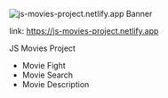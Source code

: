 ![js-movies-project.netlify.app Banner](https://i.redd.it/o3frd6i2roz31.png)


link: https://js-movies-project.netlify.app

JS Movies Project
- Movie Fight
- Movie Search
- Movie Description


